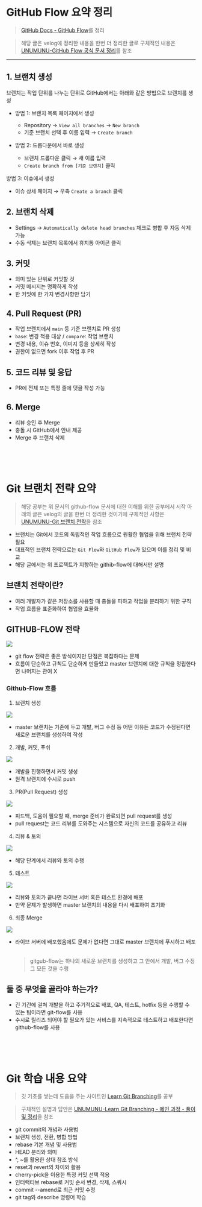 # GitHub Flow 요약 정리

> [GitHub Docs - GitHub Flow](https://docs.github.com/en/get-started/using-github/github-flow)를 정리

> 해당 글은 velog에 정리한 내용을 한번 더 정리한 글로 구체적인 내용은 [UNUMUNU-GitHub Flow 공식 문서 정리](https://velog.io/@wonggamggik/GitHub-Flow-%EA%B3%B5%EC%8B%9D-%EB%AC%B8%EC%84%9C-%EC%A0%95%EB%A6%AC)를 참조

---

## 1. 브랜치 생성

브랜치는 작업 단위를 나누는 단위로 GitHub에서는 아래와 같은 방법으로 브랜치를 생성

- 방법 1: 브랜치 목록 페이지에서 생성

  - Repository → `View all branches` → `New branch`
  - 기준 브랜치 선택 후 이름 입력 → `Create branch`

- 방법 2: 드롭다운에서 바로 생성
  - 브랜치 드롭다운 클릭 → 새 이름 입력
  - `Create branch from [기준 브랜치]` 클릭

방법 3: 이슈에서 생성

- 이슈 상세 페이지 → 우측 `Create a branch` 클릭

## 2. 브랜치 삭제

- Settings → `Automatically delete head branches` 체크로 병합 후 자동 삭제 가능
- 수동 삭제는 브랜치 목록에서 휴지통 아이콘 클릭

## 3. 커밋

- 의미 있는 단위로 커밋할 것
- 커밋 메시지는 명확하게 작성
- 한 커밋에 한 가지 변경사항만 담기

## 4. Pull Request (PR)

- 작업 브랜치에서 `main` 등 기준 브랜치로 PR 생성
- `base`: 변경 적용 대상 / `compare`: 작업 브랜치
- 변경 내용, 이슈 번호, 이미지 등을 상세히 작성
- 권한이 없으면 fork 이후 작업 후 PR

## 5. 코드 리뷰 및 응답

- PR에 전체 또는 특정 줄에 댓글 작성 가능

## 6. Merge

- 리뷰 승인 후 Merge
- 충돌 시 GitHub에서 안내 제공
- Merge 후 브랜치 삭제

</br>
</br>
</br>

# Git 브랜치 전략 요약

> 해당 공부는 위 문서의 github-flow 문서에 대한 이해를 위한 공부에서 시작
> 아래의 글은 velog의 글을 한번 더 정리한 것이기에 구체적인 사항은 [UNUMUNU-Git 브랜치 전략](https://velog.io/@wonggamggik/Git-%EB%B8%8C%EB%9E%9C%EC%B9%98-%EC%A0%84%EB%9E%B5)을 참조

- 브랜치는 Git에서 코드의 독립적인 작업 흐름으로 원활한 협업을 위해 브랜치 전략 필요
- 대표적인 브랜치 전략으로는 `Git Flow`와 `GitHub Flow`가 있으며 이를 정리 및 비교
- 해당 글에서는 위 프로젝트가 지향하는 githib-flow에 대해서만 설명

## 브랜치 전략이란?

- 여러 개발자가 같은 저장소를 사용할 때 충돌을 피하고 작업을 분리하기 위한 규칙
- 작업 흐름을 표준화하여 협업을 효율화

## **GITHUB-FLOW 전략**

![](https://velog.velcdn.com/images/wonggamggik/post/50c8a17c-9392-4e91-bdbd-f0bbc71a52f7/image.png)

- git flow 전략은 좋은 방식이지만 단점은 복잡하다는 문제
- 흐름이 단순하고 규칙도 단순하게 만들었고 master 브랜치에 대한 규칙을 정립한다면 나머지는 관여 X

### **Github-Flow 흐름**

1. 브랜치 생성

![](https://velog.velcdn.com/images/wonggamggik/post/1188af6e-19f7-41ea-bd98-6d4232b2a425/image.png)

- master 브랜치는 기존에 두고 개발, 버그 수정 등 어떤 이유든 코드가 수정된다면 새로운 브랜치를 생성하여 작성

2. 개발, 커밋, 푸쉬

![](https://velog.velcdn.com/images/wonggamggik/post/d889d148-3dc9-4f3a-84b4-55c4526bbba1/image.png)

- 개발을 진행하면서 커밋 생성
- 원격 브랜치에 수시로 push

3. PR(Pull Request) 생성

![](https://velog.velcdn.com/images/wonggamggik/post/43b7f1ee-029c-4a48-abe5-82bfd005ed2e/image.png)

- 피드백, 도움이 필요할 때, merge 준비가 완료되면 pull request를 생성
- pull request는 코드 리뷰를 도와주는 시스템으로 자신의 코드를 공유하고 리뷰

4. 리뷰 & 토의

![](https://velog.velcdn.com/images/wonggamggik/post/58fd7d97-d678-43e6-8c73-8987fa826fdb/image.png)

- 해당 단계에서 리뷰와 토의 수행

5. 테스트

![](https://velog.velcdn.com/images/wonggamggik/post/99c7cc54-0cd3-4cda-9c71-72f87f99c25f/image.png)

- 리뷰와 토의가 끝나면 라이브 서버 혹은 테스트 환경에 배포
- 만약 문제가 발생하면 master 브랜치의 내용을 다시 배포하여 초기화

6. 최종 Merge

![](https://velog.velcdn.com/images/wonggamggik/post/b09f7f3c-22ad-4d49-933b-1dff1b5789a8/image.png)

- 라이브 서버에 배포했음에도 문제가 없다면 그대로 master 브랜치에 푸시하고 배포
  </br></br>
  > gitgub-flow는 하나의 새로운 브랜치를 생성하고 그 안에서 개발, 버그 수정 그 모든 것을 수행

## 둘 중 무엇을 골라야 하는가?

- 긴 기간에 걸쳐 개발을 하고 주기적으로 배포, QA, 테스트, hotfix 등을 수행할 수 있는 팀이라면 git-flow를 사용
- 수시로 릴리즈 되어야 할 필요가 있는 서비스를 지속적으로 테스트하고 배포한다면 github-flow를 사용

</br>
</br>
</br>

# Git 학습 내용 요약

> 깃 기초를 쌓는데 도움을 주는 사이트인 [Learn Git Branching](https://learngitbranching.js.org/?locale=ko)를 공부

> 구체적인 설명과 답안은 [UNUMUNU-Learn Git Branching - 메인 과정 - 풀이 및 정리](https://velog.io/@wonggamggik/Learn-Git-Branching-%EB%A9%94%EC%9D%B8-%EA%B3%BC%EC%A0%95-%ED%92%80%EC%9D%B4-%EB%B0%8F-%EC%A0%95%EB%A6%AC)을 참조

- git commit의 개념과 사용법
- 브랜치 생성, 전환, 병합 방법
- rebase 기본 개념 및 사용법
- HEAD 분리와 의미
- ^, ~를 활용한 상대 참조 방식
- reset과 revert의 차이와 활용
- cherry-pick을 이용한 특정 커밋 선택 적용
- 인터랙티브 rebase로 커밋 순서 변경, 삭제, 스쿼시
- commit --amend로 최근 커밋 수정
- git tag와 describe 명령어 학습
